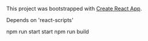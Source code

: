 This project was bootstrapped with [Create React App](https://github.com/facebookincubator/create-react-app).

Depends on 'react-scripts'

npm run start start
npm run build